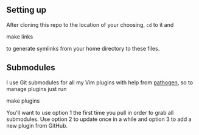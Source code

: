 Setting up
-----------------------
After cloning this repo to the location of your choosing, `cd` to it and

  make links

to generate symlinks from your home directory to these files.

Submodules
--------------
I use Git submodules for all my Vim plugins with help from [pathogen][1], so to
manage plugins just run

  make plugins

You'll want to use option 1 the first time you pull in order to grab all
submodules. Use option 2 to update once in a while and option 3 to add a new
plugin from GitHub.

[1]: http://github.com/tpope/vim-pathogen/ "tpope/vim-pathogen"
